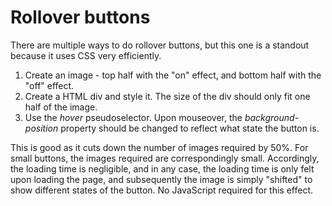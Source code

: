 # Rollover buttons

There are multiple ways to do rollover buttons, but this one is a standout because it uses CSS very efficiently.

1. Create an image - top half with the "on" effect, and bottom half with the "off" effect.
2. Create a HTML div and style it. The size of the div should only fit one half of the image.
3. Use the *hover* pseudoselector. Upon mouseover, the *background-position* property should be changed to reflect what state the button is.

This is good as it cuts down the number of images required by 50%. For small buttons, the images required are correspondingly small. Accordingly, the loading time is negligible, and in any case, the loading time is only felt upon loading the page, and subsequently the image is simply "shifted" to show different states of the button. No JavaScript required for this effect.
